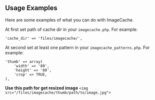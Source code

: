 ## Usage Examples

Here are some examples of what you can do with ImageCache.

At first set path of cache dir in your `imagecache.php`.
For example:

    'cache_dir' => 'files/imagecache/',

At second set at least one pattern in your `imagecache_patterns.php`.
For example:

    'thumb' => array(
        'width' => '80',
        'height' => '80',
        'crop' => TRUE,
    ),

**Use this path for get resized image**
`<img src="/files/imagecache/thumb/path/to/image.jpg">`
